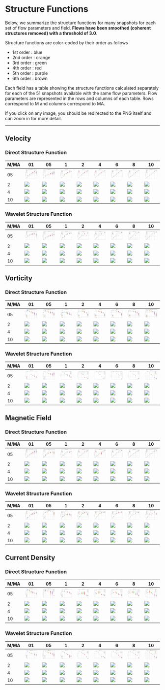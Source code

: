 # Structure Functions

Below, we summarize the structure functions for many snapshots for each set of flow parameters and field.
**Flows have been smoothed (coherent structures removed) with a threshold of 3.0**.

Structure functions are color-coded by their order as follows

  * 1st order : blue
  * 2nd order : orange
  * 3rd order : green
  * 4th order : red
  * 5th order : purple
  * 6th order : brown

Each field has a table showing the structure functions calculated separately for each of the 51 snapshots available with the same flow parameters.
Flow parameters are represented in the rows and columns of each table.
Rows correspond to M and columns correspond to MA.

If you click on any image, you should be redirected to the PNG itself and can zoom in for more detail.

---

## Velocity

### Direct Structure Function

|M/MA| 01 | 05 | 1 | 2 | 4 | 6 | 8 | 10 |
|----|----|----|---|---|---|---|---|----|
| 05 |<img src="M05MA01/w4t-plot-structure-function-ansatz-violin-016_M05MA01_avrg_vel_dsf_denoise-03d00-smooth.png">|<img src="M05MA05/w4t-plot-structure-function-ansatz-violin-016_M05MA05_avrg_vel_dsf_denoise-03d00-smooth.png">|<img src="M05MA1/w4t-plot-structure-function-ansatz-violin-016_M05MA1_avrg_vel_dsf_denoise-03d00-smooth.png">|<img src="M05MA2/w4t-plot-structure-function-ansatz-violin-016_M05MA2_avrg_vel_dsf_denoise-03d00-smooth.png">|<img src="M05MA4/w4t-plot-structure-function-ansatz-violin-016_M05MA4_avrg_vel_dsf_denoise-03d00-smooth.png">|<img src="M05MA6/w4t-plot-structure-function-ansatz-violin-016_M05MA6_avrg_vel_dsf_denoise-03d00-smooth.png">|<img src="M05MA8/w4t-plot-structure-function-ansatz-violin-016_M05MA8_avrg_vel_dsf_denoise-03d00-smooth.png">|<img src="M05MA10/w4t-plot-structure-function-ansatz-violin-016_M05MA10_avrg_vel_dsf_denoise-03d00-smooth.png">|
| 2  |<img src="M2MA01/w4t-plot-structure-function-ansatz-violin-016_M2MA01_avrg_vel_dsf_denoise-03d00-smooth.png">|<img src="M2MA05/w4t-plot-structure-function-ansatz-violin-016_M2MA05_avrg_vel_dsf_denoise-03d00-smooth.png">|<img src="M2MA1/w4t-plot-structure-function-ansatz-violin-016_M2MA1_avrg_vel_dsf_denoise-03d00-smooth.png">|<img src="M2MA2/w4t-plot-structure-function-ansatz-violin-016_M2MA2_avrg_vel_dsf_denoise-03d00-smooth.png">|<img src="M2MA4/w4t-plot-structure-function-ansatz-violin-016_M2MA4_avrg_vel_dsf_denoise-03d00-smooth.png">|<img src="M2MA6/w4t-plot-structure-function-ansatz-violin-016_M2MA6_avrg_vel_dsf_denoise-03d00-smooth.png">|<img src="M2MA8/w4t-plot-structure-function-ansatz-violin-016_M2MA8_avrg_vel_dsf_denoise-03d00-smooth.png">|<img src="M2MA10/w4t-plot-structure-function-ansatz-violin-016_M2MA10_avrg_vel_dsf_denoise-03d00-smooth.png">|
| 4  |<img src="M4MA01/w4t-plot-structure-function-ansatz-violin-016_M4MA01_avrg_vel_dsf_denoise-03d00-smooth.png">|<img src="M4MA05/w4t-plot-structure-function-ansatz-violin-016_M4MA05_avrg_vel_dsf_denoise-03d00-smooth.png">|<img src="M4MA1/w4t-plot-structure-function-ansatz-violin-016_M4MA1_avrg_vel_dsf_denoise-03d00-smooth.png">|<img src="M4MA2/w4t-plot-structure-function-ansatz-violin-016_M4MA2_avrg_vel_dsf_denoise-03d00-smooth.png">|<img src="M4MA4/w4t-plot-structure-function-ansatz-violin-016_M4MA4_avrg_vel_dsf_denoise-03d00-smooth.png">|<img src="M4MA6/w4t-plot-structure-function-ansatz-violin-016_M4MA6_avrg_vel_dsf_denoise-03d00-smooth.png">|<img src="M4MA8/w4t-plot-structure-function-ansatz-violin-016_M4MA8_avrg_vel_dsf_denoise-03d00-smooth.png">|<img src="M4MA10/w4t-plot-structure-function-ansatz-violin-016_M4MA10_avrg_vel_dsf_denoise-03d00-smooth.png">|
| 10 |<img src="M10MA01/w4t-plot-structure-function-ansatz-violin-016_M10MA01_avrg_vel_dsf_denoise-03d00-smooth.png">|<img src="M10MA05/w4t-plot-structure-function-ansatz-violin-016_M10MA05_avrg_vel_dsf_denoise-03d00-smooth.png">|<img src="M10MA1/w4t-plot-structure-function-ansatz-violin-016_M10MA1_avrg_vel_dsf_denoise-03d00-smooth.png">|<img src="M10MA2/w4t-plot-structure-function-ansatz-violin-016_M10MA2_avrg_vel_dsf_denoise-03d00-smooth.png">|<img src="M10MA4/w4t-plot-structure-function-ansatz-violin-016_M10MA4_avrg_vel_dsf_denoise-03d00-smooth.png">|<img src="M10MA6/w4t-plot-structure-function-ansatz-violin-016_M10MA6_avrg_vel_dsf_denoise-03d00-smooth.png">|<img src="M10MA8/w4t-plot-structure-function-ansatz-violin-016_M10MA8_avrg_vel_dsf_denoise-03d00-smooth.png">|<img src="M10MA10/w4t-plot-structure-function-ansatz-violin-016_M10MA10_avrg_vel_dsf_denoise-03d00-smooth.png">|

### Wavelet Structure Function

|M/MA| 01 | 05 | 1 | 2 | 4 | 6 | 8 | 10 |
|----|----|----|---|---|---|---|---|----|
| 05 |<img src="M05MA01/w4t-plot-structure-function-ansatz-violin-016_M05MA01_avrg_vel_wsf_denoise-03d00-smooth.png">|<img src="M05MA05/w4t-plot-structure-function-ansatz-violin-016_M05MA05_avrg_vel_wsf_denoise-03d00-smooth.png">|<img src="M05MA1/w4t-plot-structure-function-ansatz-violin-016_M05MA1_avrg_vel_wsf_denoise-03d00-smooth.png">|<img src="M05MA2/w4t-plot-structure-function-ansatz-violin-016_M05MA2_avrg_vel_wsf_denoise-03d00-smooth.png">|<img src="M05MA4/w4t-plot-structure-function-ansatz-violin-016_M05MA4_avrg_vel_wsf_denoise-03d00-smooth.png">|<img src="M05MA6/w4t-plot-structure-function-ansatz-violin-016_M05MA6_avrg_vel_wsf_denoise-03d00-smooth.png">|<img src="M05MA8/w4t-plot-structure-function-ansatz-violin-016_M05MA8_avrg_vel_wsf_denoise-03d00-smooth.png">|<img src="M05MA10/w4t-plot-structure-function-ansatz-violin-016_M05MA10_avrg_vel_wsf_denoise-03d00-smooth.png">|
| 2  |<img src="M2MA01/w4t-plot-structure-function-ansatz-violin-016_M2MA01_avrg_vel_wsf_denoise-03d00-smooth.png">|<img src="M2MA05/w4t-plot-structure-function-ansatz-violin-016_M2MA05_avrg_vel_wsf_denoise-03d00-smooth.png">|<img src="M2MA1/w4t-plot-structure-function-ansatz-violin-016_M2MA1_avrg_vel_wsf_denoise-03d00-smooth.png">|<img src="M2MA2/w4t-plot-structure-function-ansatz-violin-016_M2MA2_avrg_vel_wsf_denoise-03d00-smooth.png">|<img src="M2MA4/w4t-plot-structure-function-ansatz-violin-016_M2MA4_avrg_vel_wsf_denoise-03d00-smooth.png">|<img src="M2MA6/w4t-plot-structure-function-ansatz-violin-016_M2MA6_avrg_vel_wsf_denoise-03d00-smooth.png">|<img src="M2MA8/w4t-plot-structure-function-ansatz-violin-016_M2MA8_avrg_vel_wsf_denoise-03d00-smooth.png">|<img src="M2MA10/w4t-plot-structure-function-ansatz-violin-016_M2MA10_avrg_vel_wsf_denoise-03d00-smooth.png">|
| 4  |<img src="M4MA01/w4t-plot-structure-function-ansatz-violin-016_M4MA01_avrg_vel_wsf_denoise-03d00-smooth.png">|<img src="M4MA05/w4t-plot-structure-function-ansatz-violin-016_M4MA05_avrg_vel_wsf_denoise-03d00-smooth.png">|<img src="M4MA1/w4t-plot-structure-function-ansatz-violin-016_M4MA1_avrg_vel_wsf_denoise-03d00-smooth.png">|<img src="M4MA2/w4t-plot-structure-function-ansatz-violin-016_M4MA2_avrg_vel_wsf_denoise-03d00-smooth.png">|<img src="M4MA4/w4t-plot-structure-function-ansatz-violin-016_M4MA4_avrg_vel_wsf_denoise-03d00-smooth.png">|<img src="M4MA6/w4t-plot-structure-function-ansatz-violin-016_M4MA6_avrg_vel_wsf_denoise-03d00-smooth.png">|<img src="M4MA8/w4t-plot-structure-function-ansatz-violin-016_M4MA8_avrg_vel_wsf_denoise-03d00-smooth.png">|<img src="M4MA10/w4t-plot-structure-function-ansatz-violin-016_M4MA10_avrg_vel_wsf_denoise-03d00-smooth.png">|
| 10 |<img src="M10MA01/w4t-plot-structure-function-ansatz-violin-016_M10MA01_avrg_vel_wsf_denoise-03d00-smooth.png">|<img src="M10MA05/w4t-plot-structure-function-ansatz-violin-016_M10MA05_avrg_vel_wsf_denoise-03d00-smooth.png">|<img src="M10MA1/w4t-plot-structure-function-ansatz-violin-016_M10MA1_avrg_vel_wsf_denoise-03d00-smooth.png">|<img src="M10MA2/w4t-plot-structure-function-ansatz-violin-016_M10MA2_avrg_vel_wsf_denoise-03d00-smooth.png">|<img src="M10MA4/w4t-plot-structure-function-ansatz-violin-016_M10MA4_avrg_vel_wsf_denoise-03d00-smooth.png">|<img src="M10MA6/w4t-plot-structure-function-ansatz-violin-016_M10MA6_avrg_vel_wsf_denoise-03d00-smooth.png">|<img src="M10MA8/w4t-plot-structure-function-ansatz-violin-016_M10MA8_avrg_vel_wsf_denoise-03d00-smooth.png">|<img src="M10MA10/w4t-plot-structure-function-ansatz-violin-016_M10MA10_avrg_vel_wsf_denoise-03d00-smooth.png">|

## Vorticity

### Direct Structure Function

|M/MA| 01 | 05 | 1 | 2 | 4 | 6 | 8 | 10 |
|----|----|----|---|---|---|---|---|----|
| 05 |<img src="M05MA01/w4t-plot-structure-function-ansatz-violin-016_M05MA01_avrg_vort_dsf_denoise-03d00-smooth.png">|<img src="M05MA05/w4t-plot-structure-function-ansatz-violin-016_M05MA05_avrg_vort_dsf_denoise-03d00-smooth.png">|<img src="M05MA1/w4t-plot-structure-function-ansatz-violin-016_M05MA1_avrg_vort_dsf_denoise-03d00-smooth.png">|<img src="M05MA2/w4t-plot-structure-function-ansatz-violin-016_M05MA2_avrg_vort_dsf_denoise-03d00-smooth.png">|<img src="M05MA4/w4t-plot-structure-function-ansatz-violin-016_M05MA4_avrg_vort_dsf_denoise-03d00-smooth.png">|<img src="M05MA6/w4t-plot-structure-function-ansatz-violin-016_M05MA6_avrg_vort_dsf_denoise-03d00-smooth.png">|<img src="M05MA8/w4t-plot-structure-function-ansatz-violin-016_M05MA8_avrg_vort_dsf_denoise-03d00-smooth.png">|<img src="M05MA10/w4t-plot-structure-function-ansatz-violin-016_M05MA10_avrg_vort_dsf_denoise-03d00-smooth.png">|
| 2  |<img src="M2MA01/w4t-plot-structure-function-ansatz-violin-016_M2MA01_avrg_vort_dsf_denoise-03d00-smooth.png">|<img src="M2MA05/w4t-plot-structure-function-ansatz-violin-016_M2MA05_avrg_vort_dsf_denoise-03d00-smooth.png">|<img src="M2MA1/w4t-plot-structure-function-ansatz-violin-016_M2MA1_avrg_vort_dsf_denoise-03d00-smooth.png">|<img src="M2MA2/w4t-plot-structure-function-ansatz-violin-016_M2MA2_avrg_vort_dsf_denoise-03d00-smooth.png">|<img src="M2MA4/w4t-plot-structure-function-ansatz-violin-016_M2MA4_avrg_vort_dsf_denoise-03d00-smooth.png">|<img src="M2MA6/w4t-plot-structure-function-ansatz-violin-016_M2MA6_avrg_vort_dsf_denoise-03d00-smooth.png">|<img src="M2MA8/w4t-plot-structure-function-ansatz-violin-016_M2MA8_avrg_vort_dsf_denoise-03d00-smooth.png">|<img src="M2MA10/w4t-plot-structure-function-ansatz-violin-016_M2MA10_avrg_vort_dsf_denoise-03d00-smooth.png">|
| 4  |<img src="M4MA01/w4t-plot-structure-function-ansatz-violin-016_M4MA01_avrg_vort_dsf_denoise-03d00-smooth.png">|<img src="M4MA05/w4t-plot-structure-function-ansatz-violin-016_M4MA05_avrg_vort_dsf_denoise-03d00-smooth.png">|<img src="M4MA1/w4t-plot-structure-function-ansatz-violin-016_M4MA1_avrg_vort_dsf_denoise-03d00-smooth.png">|<img src="M4MA2/w4t-plot-structure-function-ansatz-violin-016_M4MA2_avrg_vort_dsf_denoise-03d00-smooth.png">|<img src="M4MA4/w4t-plot-structure-function-ansatz-violin-016_M4MA4_avrg_vort_dsf_denoise-03d00-smooth.png">|<img src="M4MA6/w4t-plot-structure-function-ansatz-violin-016_M4MA6_avrg_vort_dsf_denoise-03d00-smooth.png">|<img src="M4MA8/w4t-plot-structure-function-ansatz-violin-016_M4MA8_avrg_vort_dsf_denoise-03d00-smooth.png">|<img src="M4MA10/w4t-plot-structure-function-ansatz-violin-016_M4MA10_avrg_vort_dsf_denoise-03d00-smooth.png">|
| 10 |<img src="M10MA01/w4t-plot-structure-function-ansatz-violin-016_M10MA01_avrg_vort_dsf_denoise-03d00-smooth.png">|<img src="M10MA05/w4t-plot-structure-function-ansatz-violin-016_M10MA05_avrg_vort_dsf_denoise-03d00-smooth.png">|<img src="M10MA1/w4t-plot-structure-function-ansatz-violin-016_M10MA1_avrg_vort_dsf_denoise-03d00-smooth.png">|<img src="M10MA2/w4t-plot-structure-function-ansatz-violin-016_M10MA2_avrg_vort_dsf_denoise-03d00-smooth.png">|<img src="M10MA4/w4t-plot-structure-function-ansatz-violin-016_M10MA4_avrg_vort_dsf_denoise-03d00-smooth.png">|<img src="M10MA6/w4t-plot-structure-function-ansatz-violin-016_M10MA6_avrg_vort_dsf_denoise-03d00-smooth.png">|<img src="M10MA8/w4t-plot-structure-function-ansatz-violin-016_M10MA8_avrg_vort_dsf_denoise-03d00-smooth.png">|<img src="M10MA10/w4t-plot-structure-function-ansatz-violin-016_M10MA10_avrg_vort_dsf_denoise-03d00-smooth.png">|

### Wavelet Structure Function

|M/MA| 01 | 05 | 1 | 2 | 4 | 6 | 8 | 10 |
|----|----|----|---|---|---|---|---|----|
| 05 |<img src="M05MA01/w4t-plot-structure-function-ansatz-violin-016_M05MA01_avrg_vort_wsf_denoise-03d00-smooth.png">|<img src="M05MA05/w4t-plot-structure-function-ansatz-violin-016_M05MA05_avrg_vort_wsf_denoise-03d00-smooth.png">|<img src="M05MA1/w4t-plot-structure-function-ansatz-violin-016_M05MA1_avrg_vort_wsf_denoise-03d00-smooth.png">|<img src="M05MA2/w4t-plot-structure-function-ansatz-violin-016_M05MA2_avrg_vort_wsf_denoise-03d00-smooth.png">|<img src="M05MA4/w4t-plot-structure-function-ansatz-violin-016_M05MA4_avrg_vort_wsf_denoise-03d00-smooth.png">|<img src="M05MA6/w4t-plot-structure-function-ansatz-violin-016_M05MA6_avrg_vort_wsf_denoise-03d00-smooth.png">|<img src="M05MA8/w4t-plot-structure-function-ansatz-violin-016_M05MA8_avrg_vort_wsf_denoise-03d00-smooth.png">|<img src="M05MA10/w4t-plot-structure-function-ansatz-violin-016_M05MA10_avrg_vort_wsf_denoise-03d00-smooth.png">|
| 2  |<img src="M2MA01/w4t-plot-structure-function-ansatz-violin-016_M2MA01_avrg_vort_wsf_denoise-03d00-smooth.png">|<img src="M2MA05/w4t-plot-structure-function-ansatz-violin-016_M2MA05_avrg_vort_wsf_denoise-03d00-smooth.png">|<img src="M2MA1/w4t-plot-structure-function-ansatz-violin-016_M2MA1_avrg_vort_wsf_denoise-03d00-smooth.png">|<img src="M2MA2/w4t-plot-structure-function-ansatz-violin-016_M2MA2_avrg_vort_wsf_denoise-03d00-smooth.png">|<img src="M2MA4/w4t-plot-structure-function-ansatz-violin-016_M2MA4_avrg_vort_wsf_denoise-03d00-smooth.png">|<img src="M2MA6/w4t-plot-structure-function-ansatz-violin-016_M2MA6_avrg_vort_wsf_denoise-03d00-smooth.png">|<img src="M2MA8/w4t-plot-structure-function-ansatz-violin-016_M2MA8_avrg_vort_wsf_denoise-03d00-smooth.png">|<img src="M2MA10/w4t-plot-structure-function-ansatz-violin-016_M2MA10_avrg_vort_wsf_denoise-03d00-smooth.png">|
| 4  |<img src="M4MA01/w4t-plot-structure-function-ansatz-violin-016_M4MA01_avrg_vort_wsf_denoise-03d00-smooth.png">|<img src="M4MA05/w4t-plot-structure-function-ansatz-violin-016_M4MA05_avrg_vort_wsf_denoise-03d00-smooth.png">|<img src="M4MA1/w4t-plot-structure-function-ansatz-violin-016_M4MA1_avrg_vort_wsf_denoise-03d00-smooth.png">|<img src="M4MA2/w4t-plot-structure-function-ansatz-violin-016_M4MA2_avrg_vort_wsf_denoise-03d00-smooth.png">|<img src="M4MA4/w4t-plot-structure-function-ansatz-violin-016_M4MA4_avrg_vort_wsf_denoise-03d00-smooth.png">|<img src="M4MA6/w4t-plot-structure-function-ansatz-violin-016_M4MA6_avrg_vort_wsf_denoise-03d00-smooth.png">|<img src="M4MA8/w4t-plot-structure-function-ansatz-violin-016_M4MA8_avrg_vort_wsf_denoise-03d00-smooth.png">|<img src="M4MA10/w4t-plot-structure-function-ansatz-violin-016_M4MA10_avrg_vort_wsf_denoise-03d00-smooth.png">|
| 10 |<img src="M10MA01/w4t-plot-structure-function-ansatz-violin-016_M10MA01_avrg_vort_wsf_denoise-03d00-smooth.png">|<img src="M10MA05/w4t-plot-structure-function-ansatz-violin-016_M10MA05_avrg_vort_wsf_denoise-03d00-smooth.png">|<img src="M10MA1/w4t-plot-structure-function-ansatz-violin-016_M10MA1_avrg_vort_wsf_denoise-03d00-smooth.png">|<img src="M10MA2/w4t-plot-structure-function-ansatz-violin-016_M10MA2_avrg_vort_wsf_denoise-03d00-smooth.png">|<img src="M10MA4/w4t-plot-structure-function-ansatz-violin-016_M10MA4_avrg_vort_wsf_denoise-03d00-smooth.png">|<img src="M10MA6/w4t-plot-structure-function-ansatz-violin-016_M10MA6_avrg_vort_wsf_denoise-03d00-smooth.png">|<img src="M10MA8/w4t-plot-structure-function-ansatz-violin-016_M10MA8_avrg_vort_wsf_denoise-03d00-smooth.png">|<img src="M10MA10/w4t-plot-structure-function-ansatz-violin-016_M10MA10_avrg_vort_wsf_denoise-03d00-smooth.png">|

## Magnetic Field

### Direct Structure Function

|M/MA| 01 | 05 | 1 | 2 | 4 | 6 | 8 | 10 |
|----|----|----|---|---|---|---|---|----|
| 05 |<img src="M05MA01/w4t-plot-structure-function-ansatz-violin-016_M05MA01_avrg_mag_dsf_denoise-03d00-smooth.png">|<img src="M05MA05/w4t-plot-structure-function-ansatz-violin-016_M05MA05_avrg_mag_dsf_denoise-03d00-smooth.png">|<img src="M05MA1/w4t-plot-structure-function-ansatz-violin-016_M05MA1_avrg_mag_dsf_denoise-03d00-smooth.png">|<img src="M05MA2/w4t-plot-structure-function-ansatz-violin-016_M05MA2_avrg_mag_dsf_denoise-03d00-smooth.png">|<img src="M05MA4/w4t-plot-structure-function-ansatz-violin-016_M05MA4_avrg_mag_dsf_denoise-03d00-smooth.png">|<img src="M05MA6/w4t-plot-structure-function-ansatz-violin-016_M05MA6_avrg_mag_dsf_denoise-03d00-smooth.png">|<img src="M05MA8/w4t-plot-structure-function-ansatz-violin-016_M05MA8_avrg_mag_dsf_denoise-03d00-smooth.png">|<img src="M05MA10/w4t-plot-structure-function-ansatz-violin-016_M05MA10_avrg_mag_dsf_denoise-03d00-smooth.png">|
| 2  |<img src="M2MA01/w4t-plot-structure-function-ansatz-violin-016_M2MA01_avrg_mag_dsf_denoise-03d00-smooth.png">|<img src="M2MA05/w4t-plot-structure-function-ansatz-violin-016_M2MA05_avrg_mag_dsf_denoise-03d00-smooth.png">|<img src="M2MA1/w4t-plot-structure-function-ansatz-violin-016_M2MA1_avrg_mag_dsf_denoise-03d00-smooth.png">|<img src="M2MA2/w4t-plot-structure-function-ansatz-violin-016_M2MA2_avrg_mag_dsf_denoise-03d00-smooth.png">|<img src="M2MA4/w4t-plot-structure-function-ansatz-violin-016_M2MA4_avrg_mag_dsf_denoise-03d00-smooth.png">|<img src="M2MA6/w4t-plot-structure-function-ansatz-violin-016_M2MA6_avrg_mag_dsf_denoise-03d00-smooth.png">|<img src="M2MA8/w4t-plot-structure-function-ansatz-violin-016_M2MA8_avrg_mag_dsf_denoise-03d00-smooth.png">|<img src="M2MA10/w4t-plot-structure-function-ansatz-violin-016_M2MA10_avrg_mag_dsf_denoise-03d00-smooth.png">|
| 4  |<img src="M4MA01/w4t-plot-structure-function-ansatz-violin-016_M4MA01_avrg_mag_dsf_denoise-03d00-smooth.png">|<img src="M4MA05/w4t-plot-structure-function-ansatz-violin-016_M4MA05_avrg_mag_dsf_denoise-03d00-smooth.png">|<img src="M4MA1/w4t-plot-structure-function-ansatz-violin-016_M4MA1_avrg_mag_dsf_denoise-03d00-smooth.png">|<img src="M4MA2/w4t-plot-structure-function-ansatz-violin-016_M4MA2_avrg_mag_dsf_denoise-03d00-smooth.png">|<img src="M4MA4/w4t-plot-structure-function-ansatz-violin-016_M4MA4_avrg_mag_dsf_denoise-03d00-smooth.png">|<img src="M4MA6/w4t-plot-structure-function-ansatz-violin-016_M4MA6_avrg_mag_dsf_denoise-03d00-smooth.png">|<img src="M4MA8/w4t-plot-structure-function-ansatz-violin-016_M4MA8_avrg_mag_dsf_denoise-03d00-smooth.png">|<img src="M4MA10/w4t-plot-structure-function-ansatz-violin-016_M4MA10_avrg_mag_dsf_denoise-03d00-smooth.png">|
| 10 |<img src="M10MA01/w4t-plot-structure-function-ansatz-violin-016_M10MA01_avrg_mag_dsf_denoise-03d00-smooth.png">|<img src="M10MA05/w4t-plot-structure-function-ansatz-violin-016_M10MA05_avrg_mag_dsf_denoise-03d00-smooth.png">|<img src="M10MA1/w4t-plot-structure-function-ansatz-violin-016_M10MA1_avrg_mag_dsf_denoise-03d00-smooth.png">|<img src="M10MA2/w4t-plot-structure-function-ansatz-violin-016_M10MA2_avrg_mag_dsf_denoise-03d00-smooth.png">|<img src="M10MA4/w4t-plot-structure-function-ansatz-violin-016_M10MA4_avrg_mag_dsf_denoise-03d00-smooth.png">|<img src="M10MA6/w4t-plot-structure-function-ansatz-violin-016_M10MA6_avrg_mag_dsf_denoise-03d00-smooth.png">|<img src="M10MA8/w4t-plot-structure-function-ansatz-violin-016_M10MA8_avrg_mag_dsf_denoise-03d00-smooth.png">|<img src="M10MA10/w4t-plot-structure-function-ansatz-violin-016_M10MA10_avrg_mag_dsf_denoise-03d00-smooth.png">|

### Wavelet Structure Function

|M/MA| 01 | 05 | 1 | 2 | 4 | 6 | 8 | 10 |
|----|----|----|---|---|---|---|---|----|
| 05 |<img src="M05MA01/w4t-plot-structure-function-ansatz-violin-016_M05MA01_avrg_mag_wsf_denoise-03d00-smooth.png">|<img src="M05MA05/w4t-plot-structure-function-ansatz-violin-016_M05MA05_avrg_mag_wsf_denoise-03d00-smooth.png">|<img src="M05MA1/w4t-plot-structure-function-ansatz-violin-016_M05MA1_avrg_mag_wsf_denoise-03d00-smooth.png">|<img src="M05MA2/w4t-plot-structure-function-ansatz-violin-016_M05MA2_avrg_mag_wsf_denoise-03d00-smooth.png">|<img src="M05MA4/w4t-plot-structure-function-ansatz-violin-016_M05MA4_avrg_mag_wsf_denoise-03d00-smooth.png">|<img src="M05MA6/w4t-plot-structure-function-ansatz-violin-016_M05MA6_avrg_mag_wsf_denoise-03d00-smooth.png">|<img src="M05MA8/w4t-plot-structure-function-ansatz-violin-016_M05MA8_avrg_mag_wsf_denoise-03d00-smooth.png">|<img src="M05MA10/w4t-plot-structure-function-ansatz-violin-016_M05MA10_avrg_mag_wsf_denoise-03d00-smooth.png">|
| 2  |<img src="M2MA01/w4t-plot-structure-function-ansatz-violin-016_M2MA01_avrg_mag_wsf_denoise-03d00-smooth.png">|<img src="M2MA05/w4t-plot-structure-function-ansatz-violin-016_M2MA05_avrg_mag_wsf_denoise-03d00-smooth.png">|<img src="M2MA1/w4t-plot-structure-function-ansatz-violin-016_M2MA1_avrg_mag_wsf_denoise-03d00-smooth.png">|<img src="M2MA2/w4t-plot-structure-function-ansatz-violin-016_M2MA2_avrg_mag_wsf_denoise-03d00-smooth.png">|<img src="M2MA4/w4t-plot-structure-function-ansatz-violin-016_M2MA4_avrg_mag_wsf_denoise-03d00-smooth.png">|<img src="M2MA6/w4t-plot-structure-function-ansatz-violin-016_M2MA6_avrg_mag_wsf_denoise-03d00-smooth.png">|<img src="M2MA8/w4t-plot-structure-function-ansatz-violin-016_M2MA8_avrg_mag_wsf_denoise-03d00-smooth.png">|<img src="M2MA10/w4t-plot-structure-function-ansatz-violin-016_M2MA10_avrg_mag_wsf_denoise-03d00-smooth.png">|
| 4  |<img src="M4MA01/w4t-plot-structure-function-ansatz-violin-016_M4MA01_avrg_mag_wsf_denoise-03d00-smooth.png">|<img src="M4MA05/w4t-plot-structure-function-ansatz-violin-016_M4MA05_avrg_mag_wsf_denoise-03d00-smooth.png">|<img src="M4MA1/w4t-plot-structure-function-ansatz-violin-016_M4MA1_avrg_mag_wsf_denoise-03d00-smooth.png">|<img src="M4MA2/w4t-plot-structure-function-ansatz-violin-016_M4MA2_avrg_mag_wsf_denoise-03d00-smooth.png">|<img src="M4MA4/w4t-plot-structure-function-ansatz-violin-016_M4MA4_avrg_mag_wsf_denoise-03d00-smooth.png">|<img src="M4MA6/w4t-plot-structure-function-ansatz-violin-016_M4MA6_avrg_mag_wsf_denoise-03d00-smooth.png">|<img src="M4MA8/w4t-plot-structure-function-ansatz-violin-016_M4MA8_avrg_mag_wsf_denoise-03d00-smooth.png">|<img src="M4MA10/w4t-plot-structure-function-ansatz-violin-016_M4MA10_avrg_mag_wsf_denoise-03d00-smooth.png">|
| 10 |<img src="M10MA01/w4t-plot-structure-function-ansatz-violin-016_M10MA01_avrg_mag_wsf_denoise-03d00-smooth.png">|<img src="M10MA05/w4t-plot-structure-function-ansatz-violin-016_M10MA05_avrg_mag_wsf_denoise-03d00-smooth.png">|<img src="M10MA1/w4t-plot-structure-function-ansatz-violin-016_M10MA1_avrg_mag_wsf_denoise-03d00-smooth.png">|<img src="M10MA2/w4t-plot-structure-function-ansatz-violin-016_M10MA2_avrg_mag_wsf_denoise-03d00-smooth.png">|<img src="M10MA4/w4t-plot-structure-function-ansatz-violin-016_M10MA4_avrg_mag_wsf_denoise-03d00-smooth.png">|<img src="M10MA6/w4t-plot-structure-function-ansatz-violin-016_M10MA6_avrg_mag_wsf_denoise-03d00-smooth.png">|<img src="M10MA8/w4t-plot-structure-function-ansatz-violin-016_M10MA8_avrg_mag_wsf_denoise-03d00-smooth.png">|<img src="M10MA10/w4t-plot-structure-function-ansatz-violin-016_M10MA10_avrg_mag_wsf_denoise-03d00-smooth.png">|

## Current Density

### Direct Structure Function

|M/MA| 01 | 05 | 1 | 2 | 4 | 6 | 8 | 10 |
|----|----|----|---|---|---|---|---|----|
| 05 |<img src="M05MA01/w4t-plot-structure-function-ansatz-violin-016_M05MA01_avrg_curr_dsf_denoise-03d00-smooth.png">|<img src="M05MA05/w4t-plot-structure-function-ansatz-violin-016_M05MA05_avrg_curr_dsf_denoise-03d00-smooth.png">|<img src="M05MA1/w4t-plot-structure-function-ansatz-violin-016_M05MA1_avrg_curr_dsf_denoise-03d00-smooth.png">|<img src="M05MA2/w4t-plot-structure-function-ansatz-violin-016_M05MA2_avrg_curr_dsf_denoise-03d00-smooth.png">|<img src="M05MA4/w4t-plot-structure-function-ansatz-violin-016_M05MA4_avrg_curr_dsf_denoise-03d00-smooth.png">|<img src="M05MA6/w4t-plot-structure-function-ansatz-violin-016_M05MA6_avrg_curr_dsf_denoise-03d00-smooth.png">|<img src="M05MA8/w4t-plot-structure-function-ansatz-violin-016_M05MA8_avrg_curr_dsf_denoise-03d00-smooth.png">|<img src="M05MA10/w4t-plot-structure-function-ansatz-violin-016_M05MA10_avrg_curr_dsf_denoise-03d00-smooth.png">|
| 2  |<img src="M2MA01/w4t-plot-structure-function-ansatz-violin-016_M2MA01_avrg_curr_dsf_denoise-03d00-smooth.png">|<img src="M2MA05/w4t-plot-structure-function-ansatz-violin-016_M2MA05_avrg_curr_dsf_denoise-03d00-smooth.png">|<img src="M2MA1/w4t-plot-structure-function-ansatz-violin-016_M2MA1_avrg_curr_dsf_denoise-03d00-smooth.png">|<img src="M2MA2/w4t-plot-structure-function-ansatz-violin-016_M2MA2_avrg_curr_dsf_denoise-03d00-smooth.png">|<img src="M2MA4/w4t-plot-structure-function-ansatz-violin-016_M2MA4_avrg_curr_dsf_denoise-03d00-smooth.png">|<img src="M2MA6/w4t-plot-structure-function-ansatz-violin-016_M2MA6_avrg_curr_dsf_denoise-03d00-smooth.png">|<img src="M2MA8/w4t-plot-structure-function-ansatz-violin-016_M2MA8_avrg_curr_dsf_denoise-03d00-smooth.png">|<img src="M2MA10/w4t-plot-structure-function-ansatz-violin-016_M2MA10_avrg_curr_dsf_denoise-03d00-smooth.png">|
| 4  |<img src="M4MA01/w4t-plot-structure-function-ansatz-violin-016_M4MA01_avrg_curr_dsf_denoise-03d00-smooth.png">|<img src="M4MA05/w4t-plot-structure-function-ansatz-violin-016_M4MA05_avrg_curr_dsf_denoise-03d00-smooth.png">|<img src="M4MA1/w4t-plot-structure-function-ansatz-violin-016_M4MA1_avrg_curr_dsf_denoise-03d00-smooth.png">|<img src="M4MA2/w4t-plot-structure-function-ansatz-violin-016_M4MA2_avrg_curr_dsf_denoise-03d00-smooth.png">|<img src="M4MA4/w4t-plot-structure-function-ansatz-violin-016_M4MA4_avrg_curr_dsf_denoise-03d00-smooth.png">|<img src="M4MA6/w4t-plot-structure-function-ansatz-violin-016_M4MA6_avrg_curr_dsf_denoise-03d00-smooth.png">|<img src="M4MA8/w4t-plot-structure-function-ansatz-violin-016_M4MA8_avrg_curr_dsf_denoise-03d00-smooth.png">|<img src="M4MA10/w4t-plot-structure-function-ansatz-violin-016_M4MA10_avrg_curr_dsf_denoise-03d00-smooth.png">|
| 10 |<img src="M10MA01/w4t-plot-structure-function-ansatz-violin-016_M10MA01_avrg_curr_dsf_denoise-03d00-smooth.png">|<img src="M10MA05/w4t-plot-structure-function-ansatz-violin-016_M10MA05_avrg_curr_dsf_denoise-03d00-smooth.png">|<img src="M10MA1/w4t-plot-structure-function-ansatz-violin-016_M10MA1_avrg_curr_dsf_denoise-03d00-smooth.png">|<img src="M10MA2/w4t-plot-structure-function-ansatz-violin-016_M10MA2_avrg_curr_dsf_denoise-03d00-smooth.png">|<img src="M10MA4/w4t-plot-structure-function-ansatz-violin-016_M10MA4_avrg_curr_dsf_denoise-03d00-smooth.png">|<img src="M10MA6/w4t-plot-structure-function-ansatz-violin-016_M10MA6_avrg_curr_dsf_denoise-03d00-smooth.png">|<img src="M10MA8/w4t-plot-structure-function-ansatz-violin-016_M10MA8_avrg_curr_dsf_denoise-03d00-smooth.png">|<img src="M10MA10/w4t-plot-structure-function-ansatz-violin-016_M10MA10_avrg_curr_dsf_denoise-03d00-smooth.png">|

### Wavelet Structure Function

|M/MA| 01 | 05 | 1 | 2 | 4 | 6 | 8 | 10 |
|----|----|----|---|---|---|---|---|----|
| 05 |<img src="M05MA01/w4t-plot-structure-function-ansatz-violin-016_M05MA01_avrg_curr_wsf_denoise-03d00-smooth.png">|<img src="M05MA05/w4t-plot-structure-function-ansatz-violin-016_M05MA05_avrg_curr_wsf_denoise-03d00-smooth.png">|<img src="M05MA1/w4t-plot-structure-function-ansatz-violin-016_M05MA1_avrg_curr_wsf_denoise-03d00-smooth.png">|<img src="M05MA2/w4t-plot-structure-function-ansatz-violin-016_M05MA2_avrg_curr_wsf_denoise-03d00-smooth.png">|<img src="M05MA4/w4t-plot-structure-function-ansatz-violin-016_M05MA4_avrg_curr_wsf_denoise-03d00-smooth.png">|<img src="M05MA6/w4t-plot-structure-function-ansatz-violin-016_M05MA6_avrg_curr_wsf_denoise-03d00-smooth.png">|<img src="M05MA8/w4t-plot-structure-function-ansatz-violin-016_M05MA8_avrg_curr_wsf_denoise-03d00-smooth.png">|<img src="M05MA10/w4t-plot-structure-function-ansatz-violin-016_M05MA10_avrg_curr_wsf_denoise-03d00-smooth.png">|
| 2  |<img src="M2MA01/w4t-plot-structure-function-ansatz-violin-016_M2MA01_avrg_curr_wsf_denoise-03d00-smooth.png">|<img src="M2MA05/w4t-plot-structure-function-ansatz-violin-016_M2MA05_avrg_curr_wsf_denoise-03d00-smooth.png">|<img src="M2MA1/w4t-plot-structure-function-ansatz-violin-016_M2MA1_avrg_curr_wsf_denoise-03d00-smooth.png">|<img src="M2MA2/w4t-plot-structure-function-ansatz-violin-016_M2MA2_avrg_curr_wsf_denoise-03d00-smooth.png">|<img src="M2MA4/w4t-plot-structure-function-ansatz-violin-016_M2MA4_avrg_curr_wsf_denoise-03d00-smooth.png">|<img src="M2MA6/w4t-plot-structure-function-ansatz-violin-016_M2MA6_avrg_curr_wsf_denoise-03d00-smooth.png">|<img src="M2MA8/w4t-plot-structure-function-ansatz-violin-016_M2MA8_avrg_curr_wsf_denoise-03d00-smooth.png">|<img src="M2MA10/w4t-plot-structure-function-ansatz-violin-016_M2MA10_avrg_curr_wsf_denoise-03d00-smooth.png">|
| 4  |<img src="M4MA01/w4t-plot-structure-function-ansatz-violin-016_M4MA01_avrg_curr_wsf_denoise-03d00-smooth.png">|<img src="M4MA05/w4t-plot-structure-function-ansatz-violin-016_M4MA05_avrg_curr_wsf_denoise-03d00-smooth.png">|<img src="M4MA1/w4t-plot-structure-function-ansatz-violin-016_M4MA1_avrg_curr_wsf_denoise-03d00-smooth.png">|<img src="M4MA2/w4t-plot-structure-function-ansatz-violin-016_M4MA2_avrg_curr_wsf_denoise-03d00-smooth.png">|<img src="M4MA4/w4t-plot-structure-function-ansatz-violin-016_M4MA4_avrg_curr_wsf_denoise-03d00-smooth.png">|<img src="M4MA6/w4t-plot-structure-function-ansatz-violin-016_M4MA6_avrg_curr_wsf_denoise-03d00-smooth.png">|<img src="M4MA8/w4t-plot-structure-function-ansatz-violin-016_M4MA8_avrg_curr_wsf_denoise-03d00-smooth.png">|<img src="M4MA10/w4t-plot-structure-function-ansatz-violin-016_M4MA10_avrg_curr_wsf_denoise-03d00-smooth.png">|
| 10 |<img src="M10MA01/w4t-plot-structure-function-ansatz-violin-016_M10MA01_avrg_curr_wsf_denoise-03d00-smooth.png">|<img src="M10MA05/w4t-plot-structure-function-ansatz-violin-016_M10MA05_avrg_curr_wsf_denoise-03d00-smooth.png">|<img src="M10MA1/w4t-plot-structure-function-ansatz-violin-016_M10MA1_avrg_curr_wsf_denoise-03d00-smooth.png">|<img src="M10MA2/w4t-plot-structure-function-ansatz-violin-016_M10MA2_avrg_curr_wsf_denoise-03d00-smooth.png">|<img src="M10MA4/w4t-plot-structure-function-ansatz-violin-016_M10MA4_avrg_curr_wsf_denoise-03d00-smooth.png">|<img src="M10MA6/w4t-plot-structure-function-ansatz-violin-016_M10MA6_avrg_curr_wsf_denoise-03d00-smooth.png">|<img src="M10MA8/w4t-plot-structure-function-ansatz-violin-016_M10MA8_avrg_curr_wsf_denoise-03d00-smooth.png">|<img src="M10MA10/w4t-plot-structure-function-ansatz-violin-016_M10MA10_avrg_curr_wsf_denoise-03d00-smooth.png">|

